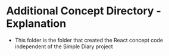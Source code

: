 <h1> Additional Concept Directory - Explanation </h1>

* This folder is the folder that created the React concept code independent of the Simple Diary project
